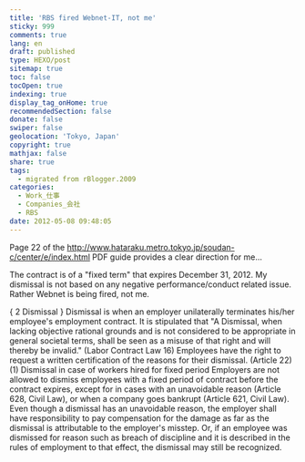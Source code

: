 ```yaml
---
title: 'RBS fired Webnet-IT, not me'
sticky: 999
comments: true
lang: en
draft: published
type: HEXO/post
sitemap: true
toc: false
tocOpen: true
indexing: true
display_tag_onHome: true
recommendedSection: false
donate: false
swiper: false
geolocation: 'Tokyo, Japan'
copyright: true
mathjax: false
share: true
tags:
  - migrated from rBlogger.2009
categories:
  - Work_仕事
  - Companies_会社
  - RBS
date: 2012-05-08 09:48:05
---
```


 Page 22 of the http://www.hataraku.metro.tokyo.jp/soudan-c/center/e/index.html PDF guide provides a clear direction for me...

 The contract is of a "fixed term" that expires December 31, 2012. My dismissal is not based on any negative performance/conduct related issue. Rather Webnet is being fired, not me.

{ 2 Dismissal }
 Dismissal is when an employer unilaterally terminates his/her employee's employment contract. It is stipulated that "A Dismissal, when lacking objective rational grounds and is not considered to be appropriate in general societal terms, shall be seen as a misuse of that right and will thereby be invalid." (Labor Contract Law 16)
 Employees have the right to request a written certification of the reasons for their dismissal. (Article 22)
 (1) Dismissal in case of workers hired for fixed period Employers are not allowed to dismiss employees with a fixed period of contract before the contract expires, except for in cases with an unavoidable reason (Article 628, Civil Law), or when a company goes bankrupt (Article 621, Civil Law). Even though a dismissal has an unavoidable reason, the employer shall have responsibility to pay compensation for the damage as far as the dismissal is attributable to the employer's misstep. Or, if an employee was dismissed for reason such as breach of discipline and it is described in the rules of employment to that effect, the dismissal may still be recognized.